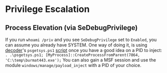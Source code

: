 # Privilege Escalation

## Process Elevation (via SeDebugPrivilege)

If you run `whoami /priv` and you see `SeDebugPrivilege` set to `Enabled`, you can assume you already have SYSTEM. One way of doing it, is using [decoder](https://twitter.com/decoder\_it)'s `psgetsys.ps1` [script](https://github.com/decoder-it/psgetsystem) once you have a good idea on a PID to inject: `. .\psgetsys.ps1; [MyProcess]::CreateProcessFromParent(7864, 'C:\temp\burmat443.exe');` You can also gain a MSF session and use the module `windows/manage/payload_inject` with a PID of your choice.
